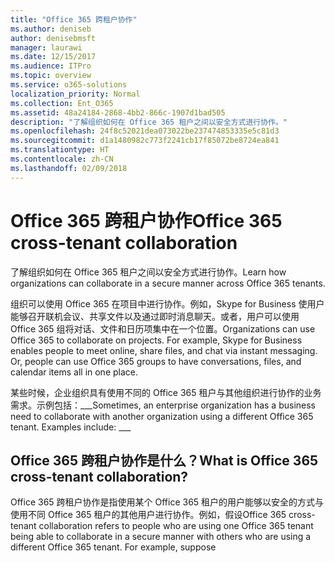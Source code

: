 ```yaml
---
title: "Office 365 跨租户协作"
ms.author: deniseb
author: denisebmsft
manager: laurawi
ms.date: 12/15/2017
ms.audience: ITPro
ms.topic: overview
ms.service: o365-solutions
localization_priority: Normal
ms.collection: Ent_O365
ms.assetid: 48a24184-2868-4bb2-866c-1907d1bad505
description: "了解组织如何在 Office 365 租户之间以安全方式进行协作。"
ms.openlocfilehash: 24f8c52021dea073022be237474853335e5c81d3
ms.sourcegitcommit: d1a1480982c773f2241cb17f85072be8724ea841
ms.translationtype: HT
ms.contentlocale: zh-CN
ms.lasthandoff: 02/09/2018
---
```

# <a name="office-365-cross-tenant-collaboration"></a><span data-ttu-id="0e2db-103">Office 365 跨租户协作</span><span class="sxs-lookup"><span data-stu-id="0e2db-103">Office 365 cross-tenant collaboration</span></span>

<span data-ttu-id="0e2db-104">了解组织如何在 Office 365 租户之间以安全方式进行协作。</span><span class="sxs-lookup"><span data-stu-id="0e2db-104">Learn how organizations can collaborate in a secure manner across Office 365 tenants.</span></span>
  
<span data-ttu-id="0e2db-p101">组织可以使用 Office 365 在项目中进行协作。例如，Skype for Business 使用户能够召开联机会议、共享文件以及通过即时消息聊天。或者，用户可以使用 Office 365 组将对话、文件和日历项集中在一个位置。</span><span class="sxs-lookup"><span data-stu-id="0e2db-p101">Organizations can use Office 365 to collaborate on projects. For example, Skype for Business enables people to meet online, share files, and chat via instant messaging. Or, people can use Office 365 groups to have conversations, files, and calendar items all in one place.</span></span>
  
<span data-ttu-id="0e2db-p102">某些时候，企业组织具有使用不同的 Office 365 租户与其他组织进行协作的业务需求。示例包括：___</span><span class="sxs-lookup"><span data-stu-id="0e2db-p102">Sometimes, an enterprise organization has a business need to collaborate with another organization using a different Office 365 tenant. Examples include: ___</span></span>
  
## <a name="what-is-office-365-cross-tenant-collaboration"></a><span data-ttu-id="0e2db-110">Office 365 跨租户协作是什么？</span><span class="sxs-lookup"><span data-stu-id="0e2db-110">What is Office 365 cross-tenant collaboration?</span></span>
<span data-ttu-id="0e2db-111"><a name="whatisctc"> </a></span><span class="sxs-lookup"><span data-stu-id="0e2db-111"><a name="whatisctc"> </a></span></span>

<span data-ttu-id="0e2db-p103">Office 365 跨租户协作是指使用某个 Office 365 租户的用户能够以安全的方式与使用不同 Office 365 租户的其他用户进行协作。例如，假设</span><span class="sxs-lookup"><span data-stu-id="0e2db-p103">Office 365 cross-tenant collaboration refers to people who are using one Office 365 tenant being able to collaborate in a secure manner with others who are using a different Office 365 tenant. For example, suppose</span></span> 
  

